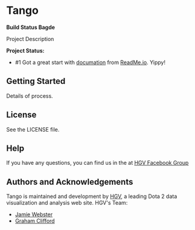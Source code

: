 #  Tango

**Build Status Bagde**

Project Description

**Project Status:**

- #1 Got a great start with [documation](https://hgv.readme.io/) from [ReadMe.io](http://readme.io). Yippy!

## Getting Started

Details of process.

## License

See the LICENSE file.

## Help

If you have any questions, you can find us in the at [HGV Facebook Group](http://www.facebook.com/groups/1079291435444419/
)

## Authors and Acknowledgements

Tango is maintained and development by [HGV](http://www.highgroundvision.com), a leading Dota 2 data visualization and analysis web site. HGV's Team:

* [Jamie Webster](https://github.com/RGBKnights) 
* [Graham Clifford](https://github.com/gclifford)
